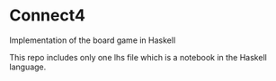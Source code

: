 # Connect4
Implementation of the board game in Haskell

This repo includes only one lhs file which is a notebook in the Haskell language.
